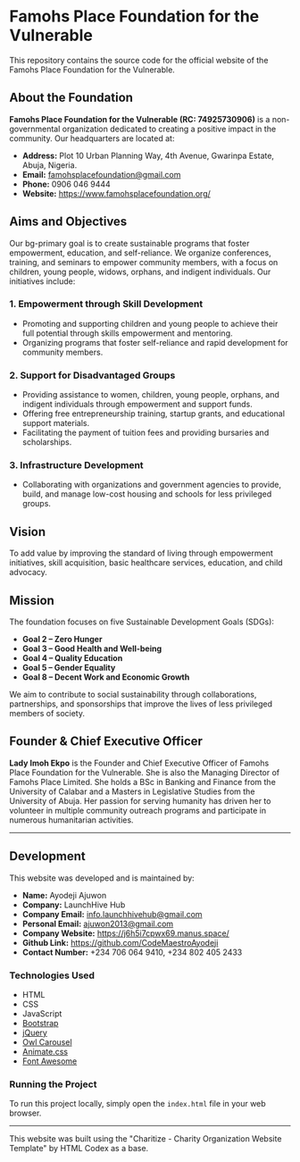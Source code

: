# Famohs Place Foundation for the Vulnerable

This repository contains the source code for the official website of the Famohs Place Foundation for the Vulnerable.

## About the Foundation

**Famohs Place Foundation for the Vulnerable (RC: 74925730906)** is a non-governmental organization dedicated to creating a positive impact in the community. Our headquarters are located at:

- **Address:** Plot 10 Urban Planning Way, 4th Avenue, Gwarinpa Estate, Abuja, Nigeria.
- **Email:** famohsplacefoundation@gmail.com
- **Phone:** 0906 046 9444
- **Website:** https://www.famohsplacefoundation.org/


## Aims and Objectives

Our bg-primary goal is to create sustainable programs that foster empowerment, education, and self-reliance. We organize conferences, training, and seminars to empower community members, with a focus on children, young people, widows, orphans, and indigent individuals. Our initiatives include:

### 1. Empowerment through Skill Development

- Promoting and supporting children and young people to achieve their full potential through skills empowerment and mentoring.
- Organizing programs that foster self-reliance and rapid development for community members.

### 2. Support for Disadvantaged Groups

- Providing assistance to women, children, young people, orphans, and indigent individuals through empowerment and support funds.
- Offering free entrepreneurship training, startup grants, and educational support materials.
- Facilitating the payment of tuition fees and providing bursaries and scholarships.

### 3. Infrastructure Development

- Collaborating with organizations and government agencies to provide, build, and manage low-cost housing and schools for less privileged groups.

## Vision

To add value by improving the standard of living through empowerment initiatives, skill acquisition, basic healthcare services, education, and child advocacy.

## Mission

The foundation focuses on five Sustainable Development Goals (SDGs):

- **Goal 2 – Zero Hunger**
- **Goal 3 – Good Health and Well-being**
- **Goal 4 – Quality Education**
- **Goal 5 – Gender Equality**
- **Goal 8 – Decent Work and Economic Growth**

We aim to contribute to social sustainability through collaborations, partnerships, and sponsorships that improve the lives of less privileged members of society.

## Founder & Chief Executive Officer

**Lady Imoh Ekpo** is the Founder and Chief Executive Officer of Famohs Place Foundation for the Vulnerable. She is also the Managing Director of Famohs Place Limited. She holds a BSc in Banking and Finance from the University of Calabar and a Masters in Legislative Studies from the University of Abuja. Her passion for serving humanity has driven her to volunteer in multiple community outreach programs and participate in numerous humanitarian activities.

---

## Development

This website was developed and is maintained by:

- **Name:** Ayodeji Ajuwon
- **Company:** LaunchHive Hub
- **Company Email:** info.launchhivehub@gmail.com
- **Personal Email:** ajuwon2013@gmail.com
- **Company Website:** https://j6h5i7cpwx69.manus.space/
- **Github Link:** https://github.com/CodeMaestroAyodeji
- **Contact Number:** +234 706 064 9410, +234 802 405 2433

### Technologies Used

- HTML
- CSS
- JavaScript
- [Bootstrap](https://getbootstrap.com/)
- [jQuery](https://jquery.com/)
- [Owl Carousel](https://owlcarousel2.github.io/OwlCarousel2/)
- [Animate.css](https://animate.style/)
- [Font Awesome](https://fontawesome.com/)

### Running the Project

To run this project locally, simply open the `index.html` file in your web browser.

---

This website was built using the "Charitize - Charity Organization Website Template" by HTML Codex as a base.